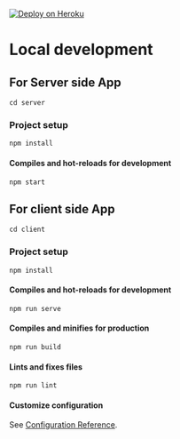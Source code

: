 [![Deploy on Heroku](https://www.herokucdn.com/deploy/button.png)](https://heroku.com/deploy)


# Local development

## For Server side App
```
cd server
```
### Project setup
```
npm install
```
#### Compiles and hot-reloads for development
```
npm start
```

## For client side App
```
cd client
```
### Project setup
```
npm install
```

#### Compiles and hot-reloads for development
```
npm run serve
```

#### Compiles and minifies for production
```
npm run build
```

#### Lints and fixes files
```
npm run lint
```

#### Customize configuration
See [Configuration Reference](https://cli.vuejs.org/config/).
